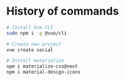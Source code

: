 # History of commands

```bash
# Install Vue CLI
sudo npm i -g @vue/cli

# Create new project
vue create social

# Install materialize
npm i materialize-css@next
npm i material-design-icons
```